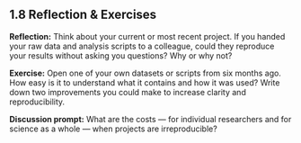 ## 1.8 Reflection & Exercises

**Reflection:** Think about your current or most recent project. If you handed your raw data and analysis scripts to a colleague, could they reproduce your results without asking you questions? Why or why not?

**Exercise:** Open one of your own datasets or scripts from six months ago. How easy is it to understand what it contains and how it was used? Write down two improvements you could make to increase clarity and reproducibility.

**Discussion prompt:** What are the costs — for individual researchers and for science as a whole — when projects are irreproducible?
